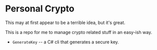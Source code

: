# Personal Crypto

This may at first appear to be a terrible idea, but it's great.

This is a repo for me to manage crypto related stuff in an easy-ish way.

* `GenerateKey` -- a C# cli that generates a secure key.
